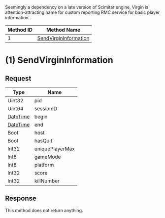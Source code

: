 Seemingly a dependency on a late version of Scimitar engine, Virgin is attention-attracting name for custom reporting RMC service for basic player information.

| Method ID | Method Name |
|---|---|
| 1 | [SendVirginInformation](#1-sendvirgininformation) |

# (1) SendVirginInformation

## Request

| Type | Name |
|---|---|
| Uint32 | pid |
| Uint64 | sessionID |
| [DateTime](https://github.com/kinnay/NintendoClients/wiki/NEX-Common-Types#datetime) | begin |
| [DateTime](https://github.com/kinnay/NintendoClients/wiki/NEX-Common-Types#datetime) | end |
| Bool | host |
| Bool  | hasQuit |
| Int32 | uniquePlayerMax |
| Int8 | gameMode |
| Int8  | platform |
| Int32  | score |
| Int32  | killNumber |

## Response

This method does not return anything.